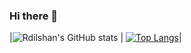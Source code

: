 ### Hi there 👋

|![Rdilshan's GitHub stats](https://github-readme-stats.vercel.app/api?username=Rdilshan&show_icons=true&theme=radical) | [![Top Langs](https://github-readme-stats.vercel.app/api/top-langs/?username=Rdilshan&hide_progress=true)](https://github.com/anuraghazra/github-readme-stats)|
<!--
**Rdilshan/Rdilshan** is a ✨ _special_ ✨ repository because its `README.md` (this file) appears on your GitHub profile.

Here are some ideas to get you started:

- 🔭 I’m currently working on ...
- 🌱 I’m currently learning ...
- 👯 I’m looking to collaborate on ...
- 🤔 I’m looking for help with ...
- 💬 Ask me about ...
- 📫 How to reach me: ...
- 😄 Pronouns: ...
- ⚡ Fun fact: ...
-->
